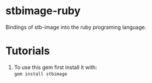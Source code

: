 # stbimage-ruby
Bindings of stb-image into the ruby programing language.

# Tutorials

1. To use this gem first install it with:\
`gem install stbimage`
